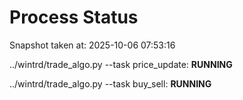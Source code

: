 # Process Status

Snapshot taken at: 2025-10-06 07:53:16

../wintrd/trade_algo.py --task price_update: **RUNNING**

../wintrd/trade_algo.py --task buy_sell: **RUNNING**


